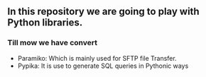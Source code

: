## In this repository we are going to play with Python libraries.

### Till mow we have convert 

* Paramiko: Which is mainly used for SFTP file Transfer.
* Pypika: It is use to generate SQL queries in Pythonic ways
